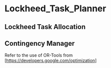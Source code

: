 # Lockheed_Task_Planner
## Lockheed Task Allocation 
## Contingency Manager
Refer to the use of OR-Tools from [https://developers.google.com/optimization]
